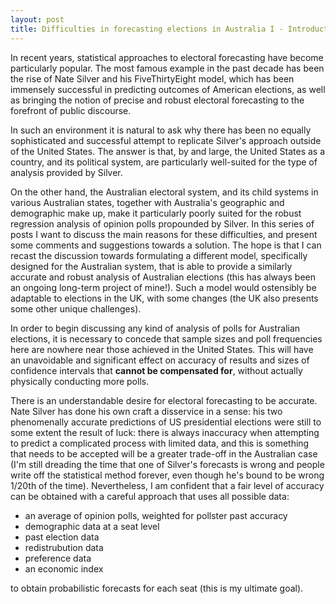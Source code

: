 ```yaml
---
layout: post
title: Difficulties in forecasting elections in Australia I - Introduction
---
```


In recent years, statistical approaches to electoral forecasting have become particularly popular. The most famous example in the past decade has been the rise of Nate Silver and his FiveThirtyEight model, which has been immensely successful in predicting outcomes of American elections, as well as bringing the notion of precise and robust electoral forecasting to the forefront of public discourse.

In such an environment it is natural to ask why there has been no equally sophisticated and successful attempt to replicate Silver's approach outside of the United States. The answer is that, by and large, the United States as a country, and its political system, are particularly well-suited for the type of analysis provided by Silver. 

On the other hand, the Australian electoral system, and its child systems in various Australian states, together with Australia's geographic and demographic make up, make it particularly poorly suited for the robust regression analysis of opinion polls propounded by Silver. In this series of posts I want to discuss the main reasons for these difficulties, and present some comments and suggestions towards a solution. The hope is that I can recast the discussion towards formulating a different model, specifically designed for the Australian system, that is able to provide a similarly accurate and robust analysis of Australian elections (this has always been an ongoing long-term project of mine!). Such a model would ostensibly be adaptable to elections in the UK, with some changes (the UK also presents some other unique challenges). 

In order to begin discussing any kind of analysis of polls for Australian elections, it is necessary to concede that sample sizes and poll frequencies here are nowhere near those achieved in the United States. This will have an unavoidable and significant effect on accuracy of results and sizes of confidence intervals that **cannot be compensated for**, without actually physically conducting more polls. 

There is an understandable desire for electoral forecasting to be accurate. Nate Silver has done his own craft a disservice in a sense: his two phenomenally accurate predictions of US presidential elections were still to some extent the result of luck: there is always inaccuracy when attempting to predict a complicated process with limited data, and this is something that needs to be accepted will be a greater trade-off in the Australian case (I'm still dreading the time that one of Silver's forecasts is wrong and people write off the statistical method forever, even though he's bound to be wrong 1/20th of the time). Nevertheless, I am confident that a fair level of accuracy can be obtained with a careful approach that uses all possible data: 

- an average of opinion polls, weighted for pollster past accuracy
- demographic data at a seat level
- past election data
- redistrubution data
- preference data
- an economic index

to obtain probabilistic forecasts for each seat (this is my ultimate goal). 
